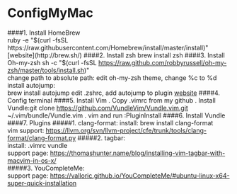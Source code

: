 # ConfigMyMac

####1. Install HomeBrew  
ruby -e "$(curl -fsSL https://raw.githubusercontent.com/Homebrew/install/master/install)"   
[website](http://brew.sh/)
####2. Install zsh  
brew install zsh
####3. Install Oh-my-zsh  
sh -c "$(curl -fsSL https://raw.github.com/robbyrussell/oh-my-zsh/master/tools/install.sh)"  
change path to absolute path: edit oh-my-zsh theme, change %c to %d  
install autojump:  
brew install autojump
edit .zshrc, add autojump to plugin
[website](http://ohmyz.sh/)
####4. Config terminal
####5. Install Vim
. Copy .vimrc from my github
. Install Vundle:git clone https://github.com/VundleVim/Vundle.vim.git ~/.vim/bundle/Vundle.vim
. vim and run :PluginInstall 
####6. Install Vundle
####7. Plugins
#####1. clang-format: 
install: brew install clang-format  
vim support: https://llvm.org/svn/llvm-project/cfe/trunk/tools/clang-format/clang-format.py
#####2. tagbar:  
install: .vimrc vundle  
support page: https://thomashunter.name/blog/installing-vim-tagbar-with-macvim-in-os-x/  
#####3. YouCompleteMe:  
support page: https://valloric.github.io/YouCompleteMe/#ubuntu-linux-x64-super-quick-installation  

